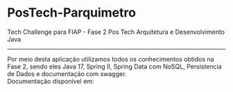 # PosTech-Parquimetro
Tech Challenge para FIAP - Fase 2 Pos Tech Arquitetura e Desenvolvimento Java
<hr>
Por meio desta aplicação utilizamos todos os conhecimentos obtidos na Fase 2, sendo eles Java 17, Spring II,
Spring Data com NoSQL, Persistencia de Dados e documentação com swagger.<br>
Documentação disponível em: 